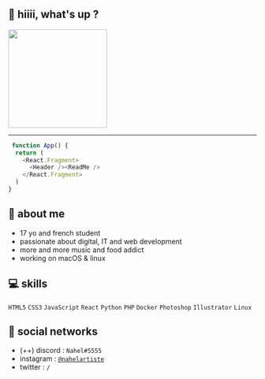 ## 🍿 hiiii, what's up ?

<img src="https://cdn.discordapp.com/attachments/1078364666599845888/1078365551505707138/image0.png" style="height: 200px;">

---

```js
 function App() {
  return (
    <React.Fragment>
      <Header /><ReadMe />
    </React.Fragment>
  )
}
```

## 💬 about me
* 17 yo and french student
* passionate about digital, IT and web development
* more and more music and food addict
* working on macOS & linux

## 💻 skills
``HTML5`` ``CSS3`` ``JavaScript`` ``React`` ``Python`` ``PHP`` ``Docker`` ``Photoshop`` ``Illustrator`` ``Linux`` 

## 📲 social networks
* (++) discord : `Nahel#5555`
* instagram : <a href="https://instagram.com/nahelartiste" target="_blank">`@nahelartiste`</a>
* twitter : `/`
